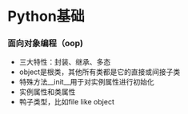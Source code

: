 # Python基础

### 面向对象编程（oop)

- 三大特性：封装、继承、多态
- object是根类，其他所有类都是它的直接或间接子类
- 特殊方法__init__用于对实例属性进行初始化
- 实例属性和类属性
- 鸭子类型，比如file like object